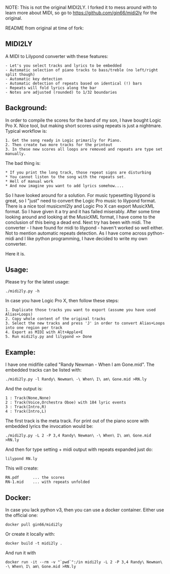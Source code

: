 NOTE: This is not the original MIDI2LY. I forked it to mess around with to learn more about MIDI, so go to https://github.com/gin66/midi2ly for the original.

README from original at time of fork:

MIDI2LY
-------

A MIDI to Lilypond converter with these features:

    - Let's you select tracks and lyrics to be embedded
    - Automatic selection of piano tracks to bass/treble (no left/right split though)
    - Automatic key detection
    - Automatic detection of repeats based on identical (!) bars
    - Repeats will fold lyrics along the bar
    - Notes are adjusted (rounded) to 1/32 boundaries

Background:
-----------
In order to compile the scores for the band of my son, I have bought Logic Pro X. Nice tool, but making short scores using repeats is just a nightmare. Typical workflow is:

    1. Get the song ready in Logic primarily for Piano.
    2. Then create two more tracks for the printout
    3. In these new scores all loops are removed and repeats are type set manually.

The bad thing is:

    * If you print the long track, those repeat signs are disturbing
    * You cannot listen to the song with the repeats set.
    * Hell of manual work
    * And now imagine you want to add lyrics somehow....

So I have looked around for a solution. For music typesetting lilypond is great, so I "just" need to convert the Logic Pro music to lilypond format.
There is a nice tool musicxml2ly and Logic Pro X can export MusicXML format. So I have given it a try and it has failed miserably.
After some time looking around and looking at the MusicXML format, I have come to the conclusion of this being a dead end.
Next try has been with midi. The converter - I have found for midi to lilypond - haven't worked so well either.
Not to mention automatic repeats detection. As I have come across python-midi and I like python programming, I have decided to write my own converter.

Here it is.

Usage:
------
Please try for the latest usage:

    ./midi2ly.py -h

In case you have Logic Pro X, then follow these steps:

    1. Duplicate those tracks you want to export (assume you have used Alias+Loops)
    2. Copy whole content of the original tracks
    3. Select the new tracks and press 'J' in order to convert Alias+Loops into one region per track
    4. Export as MIDI with Alt+Apple+E
    5. Run midi2ly.py and lilypond => Done

Example:
--------

I have one midifile called "Randy Newman - When I am Gone.mid".
The embedded tracks can be listed with:

    ./midi2ly.py -l Randy\ Newman\ -\ When\ I\ am\ Gone.mid >RN.ly

And the output is:

    1 : Track(None,None)
    2 : Track(Voice,Orchestra Oboe) with 184 lyric events
    3 : Track(Intro,R)
    4 : Track(Intro,L)

The first track is the meta track. For print out of the piano score with embedded lyrics the invocation would be:

    ./midi2ly.py -L 2 -P 3,4 Randy\ Newman\ -\ When\ I\ am\ Gone.mid >RN.ly

And then for type setting + midi output with repeats expanded just do:

    lilypond RN.ly

This will create:

    RN.pdf      ... the scores
    RN-1.mid    ... with repeats unfolded

Docker:
-------

In case you lack python v3, then you can use a docker container. Either use the official one:

    docker pull gin66/midi2ly

Or create it locally with:

    docker build -t midi2ly .

And run it with

    docker run -it --rm -v "`pwd`":/in midi2ly -L 2 -P 3,4 Randy\ Newman\ -\ When\ I\ am\ Gone.mid >RN.ly

